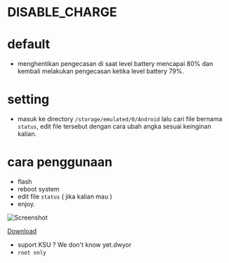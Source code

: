 # DISABLE_CHARGE

# default
- menghentikan pengecasan di saat level battery mencapai 80% dan kembali melakukan pengecasan ketika level battery 79%.
# setting
- masuk ke directory `/storage/emulated/0/Android` lalu cari file bernama `status`, edit file tersebut dengan cara ubah angka sesuai keinginan kalian.

# cara penggunaan
- flash
- reboot system
- edit file `status` ( jika kalian mau )
- enjoy.
 
![Screenshot](https://github.com/KutuMobaa/DISABLE_CHARGE/assets/124151847/ad895aad-9622-40a2-b2f3-5f240c6c6ebf)

[Download](https://t.me/kutu_Moba57)

- suport KSU ? We don't know yet.dwyor
- `root only`
